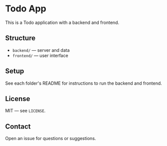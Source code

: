 
# Todo App

This is a Todo application with a backend and frontend.

## Structure

- `backend/` — server and data
- `frontend/` — user interface

## Setup

See each folder's README for instructions to run the backend and frontend.

## License

MIT — see `LICENSE`.

## Contact

Open an issue for questions or suggestions.
